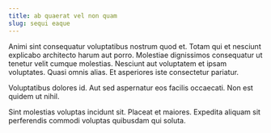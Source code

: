 ```yaml
---
title: ab quaerat vel non quam
slug: sequi eaque
---
```


Animi sint consequatur voluptatibus nostrum quod et. Totam qui et nesciunt explicabo architecto harum aut porro. Molestiae dignissimos consequatur ut tenetur velit cumque molestias. Nesciunt aut voluptatem et ipsam voluptates. Quasi omnis alias. Et asperiores iste consectetur pariatur.

Voluptatibus dolores id. Aut sed aspernatur eos facilis occaecati. Non est quidem ut nihil.

Sint molestias voluptas incidunt sit. Placeat et maiores. Expedita aliquam sit perferendis commodi voluptas quibusdam qui soluta.
